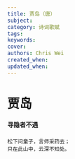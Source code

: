 ```yaml
---
title: 贾岛（唐）
subject: 
category: 诗词歌赋
tags: 
keywords: 
cover: 
authors: Chris Wei
created_when: 
updated_when: 
---
```


# 贾岛

#### 寻隐者不遇

```
松下问童子，言师采药去；
只在此山中，云深不知处。
```
